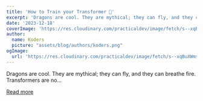 ```yaml
---
title: 'How to Train your Transformer 🐲'
excerpt: 'Dragons are cool. They are mythical; they can fly, and they can breathe fire. Transformers are no...'
date: '2023-12-18'
coverImage: 'https://res.cloudinary.com/practicaldev/image/fetch/s--xqBuXWms--/c_imagga_scale,f_auto,fl_progressive,h_420,q_66,w_1000/https://dev-to-uploads.s3.amazonaws.com/uploads/articles/b8dxtgfwmhssvlgavrvz.gif'
author:
  name: Koders
  picture: "assets/blog/authors/koders.png"
ogImage:
  url: 'https://res.cloudinary.com/practicaldev/image/fetch/s--xqBuXWms--/c_imagga_scale,f_auto,fl_progressive,h_420,q_66,w_1000/https://dev-to-uploads.s3.amazonaws.com/uploads/articles/b8dxtgfwmhssvlgavrvz.gif'
---
```


Dragons are cool. They are mythical; they can fly, and they can breathe fire. Transformers are no...

[Read more](https://dev.to/akshayballal/how-to-train-your-transformer-21om)
